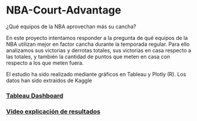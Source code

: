 # NBA-Court-Advantage
¿Qué equipos de la NBA aprovechan más su cancha?

En este proyecto intentamos responder a la pregunta de qué equipos de la NBA utilizan mejor en factor cancha durante la temporada regular. Para ello analizamos sus victorias y derrotas totales, sus victorias en casa respecto a las totales, y también la cantidad de puntos que meten en casa con respecto a los que meten fuera.

El estudio ha sido realizado mediante gráficos en Tableau y Plotly (R). Los datos han sido extraídos de Kaggle

### [Tableau Dashboard](https://public.tableau.com/app/profile/carlos.gallego.andreu/viz/NBA-Aquequiposlesafectamselfactorcancha/Dashboard1)
### [Vídeo explicación de resultados](https://drive.google.com/file/d/13gq0KXKcKa9z8FKarYPT_srdmTyz1Oe_/view?usp=sharing)
